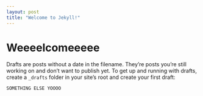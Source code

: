```yaml
---
layout: post
title: "Welcome to Jekyll!"
---
```


# Weeeelcomeeeee

Drafts are posts without a date in the filename. They’re posts you’re still working on and don’t want to publish yet. To get up and running with drafts, create a `_drafts` folder in your site’s root and create your first draft:

```
SOMETHING ELSE YOOOO
```
